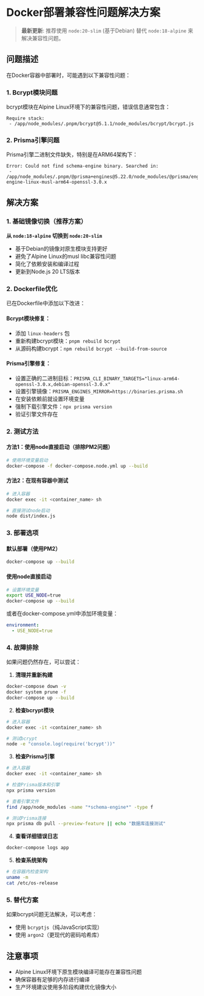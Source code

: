 # Docker部署兼容性问题解决方案

> **最新更新**: 推荐使用 `node:20-slim` (基于Debian) 替代 `node:18-alpine` 来解决兼容性问题。

## 问题描述
在Docker容器中部署时，可能遇到以下兼容性问题：

### 1. Bcrypt模块问题
bcrypt模块在Alpine Linux环境下的兼容性问题，错误信息通常包含：
```
Require stack: 
 - /app/node_modules/.pnpm/bcrypt@5.1.1/node_modules/bcrypt/bcrypt.js
```

### 2. Prisma引擎问题
Prisma引擎二进制文件缺失，特别是在ARM64架构下：
```
Error: Could not find schema-engine binary. Searched in:
 - /app/node_modules/.pnpm/@prisma+engines@5.22.0/node_modules/@prisma/engines/schema-engine-linux-musl-arm64-openssl-3.0.x
```

## 解决方案

### 1. 基础镜像切换（推荐方案）
**从 `node:18-alpine` 切换到 `node:20-slim`**
- 基于Debian的镜像对原生模块支持更好
- 避免了Alpine Linux的musl libc兼容性问题
- 简化了依赖安装和编译过程
- 更新到Node.js 20 LTS版本

### 2. Dockerfile优化
已在Dockerfile中添加以下改进：

#### Bcrypt模块修复：
- 添加 `linux-headers` 包
- 重新构建bcrypt模块：`pnpm rebuild bcrypt`
- 从源码构建bcrypt：`npm rebuild bcrypt --build-from-source`

#### Prisma引擎修复：
- 设置正确的二进制目标：`PRISMA_CLI_BINARY_TARGETS="linux-arm64-openssl-3.0.x,debian-openssl-3.0.x"`
- 设置引擎镜像：`PRISMA_ENGINES_MIRROR=https://binaries.prisma.sh`
- 在安装依赖前就设置环境变量
- 强制下载引擎文件：`npx prisma version`
- 验证引擎文件存在

### 2. 测试方法

#### 方法1：使用node直接启动（排除PM2问题）
```bash
# 使用环境变量启动
docker-compose -f docker-compose.node.yml up --build
```

#### 方法2：在现有容器中测试
```bash
# 进入容器
docker exec -it <container_name> sh

# 直接测试node启动
node dist/index.js
```

### 3. 部署选项

#### 默认部署（使用PM2）
```bash
docker-compose up --build
```

#### 使用node直接启动
```bash
# 设置环境变量
export USE_NODE=true
docker-compose up --build
```

或者在docker-compose.yml中添加环境变量：
```yaml
environment:
  - USE_NODE=true
```

### 4. 故障排除

如果问题仍然存在，可以尝试：

1. **清理并重新构建**
```bash
docker-compose down -v
docker system prune -f
docker-compose up --build
```

2. **检查bcrypt模块**
```bash
# 进入容器
docker exec -it <container_name> sh

# 测试bcrypt
node -e "console.log(require('bcrypt'))"
```

3. **检查Prisma引擎**
```bash
# 进入容器
docker exec -it <container_name> sh

# 检查Prisma版本和引擎
npx prisma version

# 查看引擎文件
find /app/node_modules -name "*schema-engine*" -type f

# 测试Prisma连接
npx prisma db pull --preview-feature || echo "数据库连接测试"
```

4. **查看详细错误日志**
```bash
docker-compose logs app
```

5. **检查系统架构**
```bash
# 在容器内检查架构
uname -m
cat /etc/os-release
```

### 5. 替代方案

如果bcrypt问题无法解决，可以考虑：
- 使用 `bcryptjs`（纯JavaScript实现）
- 使用 `argon2`（更现代的密码哈希库）

## 注意事项

- Alpine Linux环境下原生模块编译可能存在兼容性问题
- 确保容器有足够的内存进行编译
- 生产环境建议使用多阶段构建优化镜像大小